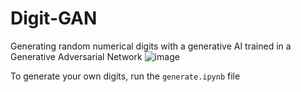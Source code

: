 # Digit-GAN
Generating random numerical digits with a generative AI trained in a Generative Adversarial Network
![image](https://github.com/iitimii/Digit-GAN/assets/106264110/c845b580-485e-401e-896a-5039e1d607f9)

To generate your own digits, run the ```generate.ipynb``` file
